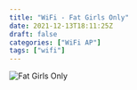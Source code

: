 ```yaml
---
title: "WiFi - Fat Girls Only"
date: 2021-12-13T18:11:25Z
draft: false
categories: ["WiFi AP"]
tags: ["wifi"]
---
```


![Fat Girls Only](/img/wifiap/wifi-fatgirlsonly.png)
